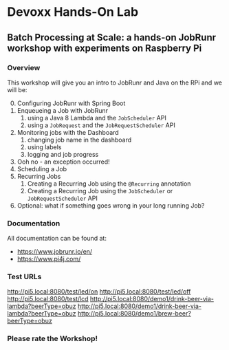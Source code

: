 # Devoxx Hands-On Lab

## Batch Processing at Scale: a hands-on JobRunr workshop with experiments on Raspberry Pi

### Overview

This workshop will give you an intro to JobRunr and Java on the RPi and we will be:

0. Configuring JobRunr with Spring Boot
1. Enqueueing a Job with JobRunr
    1. using a Java 8 Lambda and the `JobScheduler` API
    2. using a `JobRequest` and the `JobRequestScheduler` API
2. Monitoring jobs with the Dashboard
    1. changing job name in the dashboard
    2. using labels
    3. logging and job progress
3. Ooh no - an exception occurred!
4. Scheduling a Job
5. Recurring Jobs
    1. Creating a Recurring Job using the `@Recurring` annotation
    2. Creating a Recurring Job using the `JobScheduler` or `JobRequestScheduler` API
6. Optional: what if something goes wrong in your long running Job?

### Documentation

All documentation can be found at:

- https://www.jobrunr.io/en/
- https://www.pi4j.com/

### Test URLs

http://pi5.local:8080/test/led/on
http://pi5.local:8080/test/led/off
http://pi5.local:8080/test/lcd
http://pi5.local:8080/demo1/drink-beer-via-lambda?beerType=obuz
http://pi5.local:8080/demo1/drink-beer-via-lambda?beerType=obuz
http://pi5.local:8080/demo1/brew-beer?beerType=obuz

### Please rate the Workshop!